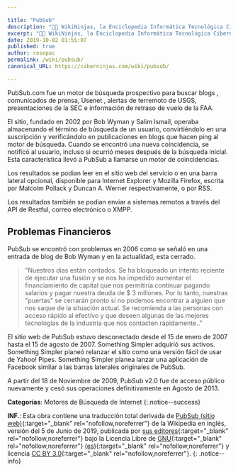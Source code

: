 ```yaml
---

title: "PubSub"
description: "👨‍💻 WikiNinjas, la Enciclopedia Informática Tecnológica Ciberninjas: PubSub"
excerpt: "👨‍💻 WikiNinjas, la Enciclopedia Informática Tecnológica Ciberninjas: PubSub"
date: 2019-10-02 01:55:07
published: true
author: rosepac
permalink: /wiki/pubsub/
canonical_URL: https://ciberninjas.com/wiki/pubsub/

---
```


PubSub.com fue un motor de búsqueda prospectivo para buscar blogs , comunicados de prensa, Usenet , alertas de terremoto de USGS, presentaciones de la SEC e información de retraso de vuelo de la FAA.

El sitio, fundado en 2002 por Bob Wyman y Salim Ismail, operaba almacenando el término de búsqueda de un usuario, convirtiéndolo en una suscripción y verificándolo en publicaciones en blogs que hacen ping al motor de búsqueda. Cuando se encontró una nueva coincidencia, se notificó al usuario, incluso si ocurrió meses después de la búsqueda inicial. Esta característica llevó a PubSub a llamarse un motor de coincidencias.

Los resultados se podian leer en el sitio web del servicio o en una barra lateral opcional, disponible para Internet Explorer y Mozilla Firefox, escrita por Malcolm Pollack y Duncan A. Werner respectivamente, o por RSS.

Los resultados también se podian enviar a sistemas remotos a través del API de Restful, correo electrónico o XMPP.

## Problemas Financieros

PubSub se encontró con problemas en 2006 como se señaló en una entrada de blog de Bob Wyman y en la actualidad, esta cerrado.

> "Nuestros días están contados. Se ha bloqueado un intento reciente de ejecutar una fusión y se nos ha impedido aumentar el financiamiento de capital que nos permitiría continuar pagando salarios y pagar nuestra deuda de $ 3 millones. Por lo tanto, nuestras "puertas" se cerrarán pronto si no podemos encontrar a alguien que nos saque de la situación actual. Se recomienda a las personas con acceso rápido al efectivo y que deseen algunas de las mejores tecnologías de la industria que nos contacten rápidamente.."

El sitio web de PubSub estuvo desconectado desde el 15 de enero de 2007 hasta el 15 de agosto de 2007. Something Simpler adquirió sus activos. Something Simpler planeó relanzar el sitio como una versión fácil de usar de Yahoo! Pipes. Something Simpler planea lanzar una aplicación de Facebook similar a las barras laterales originales de PubSub.

A partir del 18 de Noviembre de 2009, PubSub v2.0 fue de acceso público nuevamente y cesó sus operaciones definitivamente en Agosto de 2013.

**Categorías**: Motores de Búsqueda de Internet
{:.notice--success}

**INF.**: Esta obra contiene una traducción total derivada de [PubSub (sitio web)](https://en.wikipedia.org/wiki/PubSub_(website)){:target="_blank" rel="nofollow,noreferrer"} de la Wikipedia en inglés, versión del 5 de Junio de 2019, publicada por [sus editores](https://en.wikipedia.org/w/index.php?title=PubSub_(website)&action=history){:target="_blank" rel="nofollow,noreferrer"} bajo la Licencia Libre de [GNU](http://www.gnu.org/licenses/licenses.html#GPL){:target="_blank" rel="nofollow,noreferrer"} [(es)](https://es.wikipedia.org/wiki/Wikipedia:Traducci%C3%B3n_no_oficial_de_la_Licencia_de_documentaci%C3%B3n_libre_de_GNU){:target="_blank" rel="nofollow,noreferrer"} y licencia [CC BY 3.0](https://creativecommons.org/licenses/by-sa/3.0/deed.es){:target="_blank" rel="nofollow,noreferrer"}.
{: .notice--info}